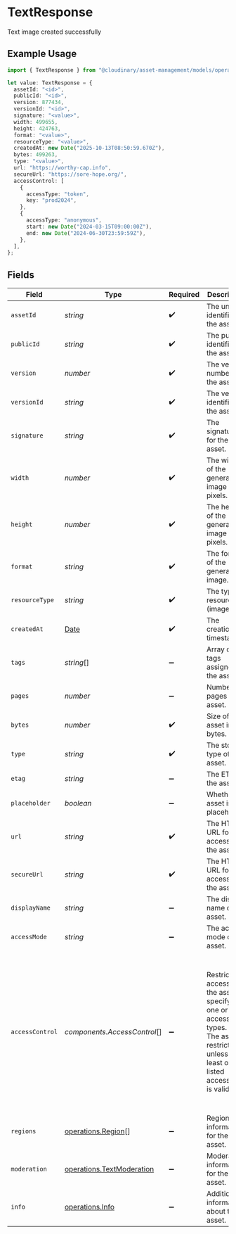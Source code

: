 # TextResponse

Text image created successfully

## Example Usage

```typescript
import { TextResponse } from "@cloudinary/asset-management/models/operations";

let value: TextResponse = {
  assetId: "<id>",
  publicId: "<id>",
  version: 877434,
  versionId: "<id>",
  signature: "<value>",
  width: 499655,
  height: 424763,
  format: "<value>",
  resourceType: "<value>",
  createdAt: new Date("2025-10-13T08:50:59.670Z"),
  bytes: 499263,
  type: "<value>",
  url: "https://worthy-cap.info",
  secureUrl: "https://sore-hope.org/",
  accessControl: [
    {
      accessType: "token",
      key: "prod2024",
    },
    {
      accessType: "anonymous",
      start: new Date("2024-03-15T09:00:00Z"),
      end: new Date("2024-06-30T23:59:59Z"),
    },
  ],
};
```

## Fields

| Field                                                                                                                                             | Type                                                                                                                                              | Required                                                                                                                                          | Description                                                                                                                                       | Example                                                                                                                                           |
| ------------------------------------------------------------------------------------------------------------------------------------------------- | ------------------------------------------------------------------------------------------------------------------------------------------------- | ------------------------------------------------------------------------------------------------------------------------------------------------- | ------------------------------------------------------------------------------------------------------------------------------------------------- | ------------------------------------------------------------------------------------------------------------------------------------------------- |
| `assetId`                                                                                                                                         | *string*                                                                                                                                          | :heavy_check_mark:                                                                                                                                | The unique identifier of the asset.                                                                                                               |                                                                                                                                                   |
| `publicId`                                                                                                                                        | *string*                                                                                                                                          | :heavy_check_mark:                                                                                                                                | The public identifier of the asset.                                                                                                               |                                                                                                                                                   |
| `version`                                                                                                                                         | *number*                                                                                                                                          | :heavy_check_mark:                                                                                                                                | The version number of the asset.                                                                                                                  |                                                                                                                                                   |
| `versionId`                                                                                                                                       | *string*                                                                                                                                          | :heavy_check_mark:                                                                                                                                | The version identifier of the asset.                                                                                                              |                                                                                                                                                   |
| `signature`                                                                                                                                       | *string*                                                                                                                                          | :heavy_check_mark:                                                                                                                                | The signature for the asset.                                                                                                                      |                                                                                                                                                   |
| `width`                                                                                                                                           | *number*                                                                                                                                          | :heavy_check_mark:                                                                                                                                | The width of the generated image in pixels.                                                                                                       |                                                                                                                                                   |
| `height`                                                                                                                                          | *number*                                                                                                                                          | :heavy_check_mark:                                                                                                                                | The height of the generated image in pixels.                                                                                                      |                                                                                                                                                   |
| `format`                                                                                                                                          | *string*                                                                                                                                          | :heavy_check_mark:                                                                                                                                | The format of the generated image.                                                                                                                |                                                                                                                                                   |
| `resourceType`                                                                                                                                    | *string*                                                                                                                                          | :heavy_check_mark:                                                                                                                                | The type of resource (image).                                                                                                                     |                                                                                                                                                   |
| `createdAt`                                                                                                                                       | [Date](https://developer.mozilla.org/en-US/docs/Web/JavaScript/Reference/Global_Objects/Date)                                                     | :heavy_check_mark:                                                                                                                                | The creation timestamp.                                                                                                                           |                                                                                                                                                   |
| `tags`                                                                                                                                            | *string*[]                                                                                                                                        | :heavy_minus_sign:                                                                                                                                | Array of tags assigned to the asset.                                                                                                              |                                                                                                                                                   |
| `pages`                                                                                                                                           | *number*                                                                                                                                          | :heavy_minus_sign:                                                                                                                                | Number of pages in the asset.                                                                                                                     |                                                                                                                                                   |
| `bytes`                                                                                                                                           | *number*                                                                                                                                          | :heavy_check_mark:                                                                                                                                | Size of the asset in bytes.                                                                                                                       |                                                                                                                                                   |
| `type`                                                                                                                                            | *string*                                                                                                                                          | :heavy_check_mark:                                                                                                                                | The storage type of the asset.                                                                                                                    |                                                                                                                                                   |
| `etag`                                                                                                                                            | *string*                                                                                                                                          | :heavy_minus_sign:                                                                                                                                | The ETag of the asset.                                                                                                                            |                                                                                                                                                   |
| `placeholder`                                                                                                                                     | *boolean*                                                                                                                                         | :heavy_minus_sign:                                                                                                                                | Whether the asset is a placeholder.                                                                                                               |                                                                                                                                                   |
| `url`                                                                                                                                             | *string*                                                                                                                                          | :heavy_check_mark:                                                                                                                                | The HTTP URL for accessing the asset.                                                                                                             |                                                                                                                                                   |
| `secureUrl`                                                                                                                                       | *string*                                                                                                                                          | :heavy_check_mark:                                                                                                                                | The HTTPS URL for accessing the asset.                                                                                                            |                                                                                                                                                   |
| `displayName`                                                                                                                                     | *string*                                                                                                                                          | :heavy_minus_sign:                                                                                                                                | The display name of the asset.                                                                                                                    |                                                                                                                                                   |
| `accessMode`                                                                                                                                      | *string*                                                                                                                                          | :heavy_minus_sign:                                                                                                                                | The access mode of the asset.                                                                                                                     |                                                                                                                                                   |
| `accessControl`                                                                                                                                   | *components.AccessControl*[]                                                                                                                      | :heavy_minus_sign:                                                                                                                                | Restricts access to the asset by specifying one or more access types.<br/>The asset is restricted unless at least one listed access type is valid.<br/> | [<br/>{<br/>"access_type": "token",<br/>"key": "prod2024"<br/>},<br/>{<br/>"access_type": "anonymous",<br/>"start": "2024-03-15T09:00:00Z",<br/>"end": "2024-06-30T23:59:59Z"<br/>}<br/>] |
| `regions`                                                                                                                                         | [operations.Region](../../models/operations/region.md)[]                                                                                          | :heavy_minus_sign:                                                                                                                                | Region information for the asset.                                                                                                                 |                                                                                                                                                   |
| `moderation`                                                                                                                                      | [operations.TextModeration](../../models/operations/textmoderation.md)                                                                            | :heavy_minus_sign:                                                                                                                                | Moderation information for the asset.                                                                                                             |                                                                                                                                                   |
| `info`                                                                                                                                            | [operations.Info](../../models/operations/info.md)                                                                                                | :heavy_minus_sign:                                                                                                                                | Additional information about the asset.                                                                                                           |                                                                                                                                                   |